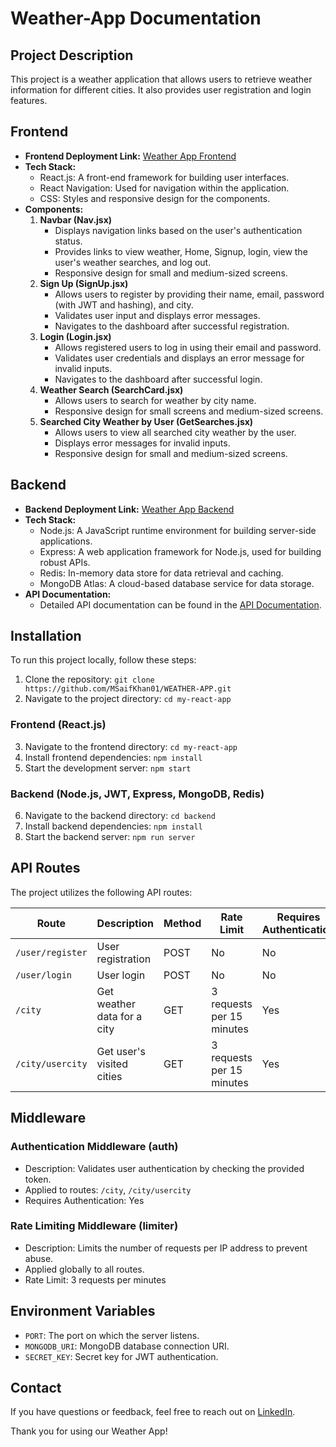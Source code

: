 # Weather-App Documentation

## Project Description
This project is a weather application that allows users to retrieve weather information for different cities. It also provides user registration and login features.

## Frontend
- **Frontend Deployment Link:** [Weather App Frontend](https://weather-msk.netlify.app/)
- **Tech Stack:**
  - React.js: A front-end framework for building user interfaces.
  - React Navigation: Used for navigation within the application.
  - CSS: Styles and responsive design for the components.
- **Components:**
  1. **Navbar (Nav.jsx)**
     - Displays navigation links based on the user's authentication status.
     - Provides links to view weather, Home, Signup, login, view the user's weather searches, and log out.
     - Responsive design for small and medium-sized screens.
  2. **Sign Up (SignUp.jsx)**
     - Allows users to register by providing their name, email, password (with JWT and hashing), and city.
     - Validates user input and displays error messages.
     - Navigates to the dashboard after successful registration.
  3. **Login (Login.jsx)**
     - Allows registered users to log in using their email and password.
     - Validates user credentials and displays an error message for invalid inputs.
     - Navigates to the dashboard after successful login.
  4. **Weather Search (SearchCard.jsx)**
     - Allows users to search for weather by city name.
     - Responsive design for small screens and medium-sized screens.
  5. **Searched City Weather by User (GetSearches.jsx)**
     - Allows users to view all searched city weather by the user.
     - Displays error messages for invalid inputs.
     - Responsive design for small and medium-sized screens.

## Backend
- **Backend Deployment Link:** [Weather App Backend](https://weather-app-sw7g.onrender.com)
- **Tech Stack:**
  - Node.js: A JavaScript runtime environment for building server-side applications.
  - Express: A web application framework for Node.js, used for building robust APIs.
  - Redis: In-memory data store for data retrieval and caching.
  - MongoDB Atlas: A cloud-based database service for data storage.
- **API Documentation:**
  - Detailed API documentation can be found in the [API Documentation](Backend/readme.md).

## Installation
To run this project locally, follow these steps:

1. Clone the repository: `git clone https://github.com/MSaifKhan01/WEATHER-APP.git`
2. Navigate to the project directory: `cd my-react-app`

### Frontend (React.js)
3. Navigate to the frontend directory: `cd my-react-app`
4. Install frontend dependencies: `npm install`
5. Start the development server: `npm start`

### Backend (Node.js, JWT, Express, MongoDB, Redis)
6. Navigate to the backend directory: `cd backend`
7. Install backend dependencies: `npm install`
8. Start the backend server: `npm run server`

## API Routes
The project utilizes the following API routes:

| Route               | Description                    | Method | Rate Limit                  | Requires Authentication |
|---------------------|--------------------------------|--------|-----------------------------|-------------------------|
| `/user/register`    | User registration               | POST   | No                          | No                      |
| `/user/login`       | User login                      | POST   | No                          | No                      |
| `/city`             | Get weather data for a city     | GET    | 3 requests per 15 minutes  | Yes                     |
| `/city/usercity`    | Get user's visited cities       | GET    | 3 requests per 15 minutes  | Yes                     |


## Middleware
### Authentication Middleware (auth)
- Description: Validates user authentication by checking the provided token.
- Applied to routes: `/city`, `/city/usercity`
- Requires Authentication: Yes

### Rate Limiting Middleware (limiter)
- Description: Limits the number of requests per IP address to prevent abuse.
- Applied globally to all routes.
- Rate Limit: 3 requests per minutes

## Environment Variables
- `PORT`: The port on which the server listens.
- `MONGODB_URI`: MongoDB database connection URI.
- `SECRET_KEY`: Secret key for JWT authentication.

## Contact
If you have questions or feedback, feel free to reach out on [LinkedIn](https://www.linkedin.com/in/mohd-saif-khan-3b4979202/).

Thank you for using our Weather App!
